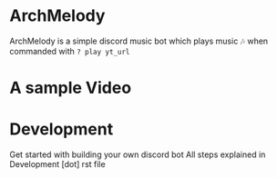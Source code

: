 # ArchMelody 
ArchMelody is a simple discord music bot which plays music 🎶 when commanded with ```? play yt_url```

# A sample Video


# Development 
Get started with building your own discord bot 
All steps explained in Development [dot] rst file